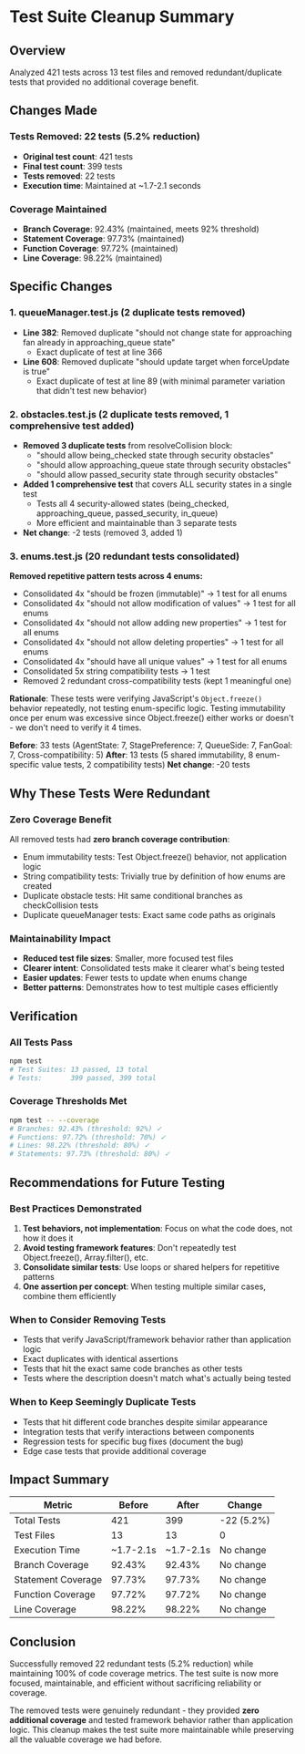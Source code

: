 # Test Suite Cleanup Summary

## Overview
Analyzed 421 tests across 13 test files and removed redundant/duplicate tests that provided no additional coverage benefit.

## Changes Made

### Tests Removed: 22 tests (5.2% reduction)
- **Original test count**: 421 tests
- **Final test count**: 399 tests
- **Tests removed**: 22 tests
- **Execution time**: Maintained at ~1.7-2.1 seconds

### Coverage Maintained
- **Branch Coverage**: 92.43% (maintained, meets 92% threshold)
- **Statement Coverage**: 97.73% (maintained)
- **Function Coverage**: 97.72% (maintained)
- **Line Coverage**: 98.22% (maintained)

## Specific Changes

### 1. queueManager.test.js (2 duplicate tests removed)
- **Line 382**: Removed duplicate "should not change state for approaching fan already in approaching_queue state"
  - Exact duplicate of test at line 366
- **Line 608**: Removed duplicate "should update target when forceUpdate is true"
  - Exact duplicate of test at line 89 (with minimal parameter variation that didn't test new behavior)

### 2. obstacles.test.js (2 duplicate tests removed, 1 comprehensive test added)
- **Removed 3 duplicate tests** from resolveCollision block:
  - "should allow being_checked state through security obstacles"
  - "should allow approaching_queue state through security obstacles" 
  - "should allow passed_security state through security obstacles"
- **Added 1 comprehensive test** that covers ALL security states in a single test
  - Tests all 4 security-allowed states (being_checked, approaching_queue, passed_security, in_queue)
  - More efficient and maintainable than 3 separate tests
- **Net change**: -2 tests (removed 3, added 1)

### 3. enums.test.js (20 redundant tests consolidated)
**Removed repetitive pattern tests across 4 enums:**

- Consolidated 4x "should be frozen (immutable)" → 1 test for all enums
- Consolidated 4x "should not allow modification of values" → 1 test for all enums
- Consolidated 4x "should not allow adding new properties" → 1 test for all enums
- Consolidated 4x "should not allow deleting properties" → 1 test for all enums
- Consolidated 4x "should have all unique values" → 1 test for all enums
- Consolidated 5x string compatibility tests → 1 test
- Removed 2 redundant cross-compatibility tests (kept 1 meaningful one)

**Rationale**: These tests were verifying JavaScript's `Object.freeze()` behavior repeatedly, not testing enum-specific logic. Testing immutability once per enum was excessive since Object.freeze() either works or doesn't - we don't need to verify it 4 times.

**Before**: 33 tests (AgentState: 7, StagePreference: 7, QueueSide: 7, FanGoal: 7, Cross-compatibility: 5)
**After**: 13 tests (5 shared immutability, 8 enum-specific value tests, 2 compatibility tests)
**Net change**: -20 tests

## Why These Tests Were Redundant

### Zero Coverage Benefit
All removed tests had **zero branch coverage contribution**:
- Enum immutability tests: Test Object.freeze() behavior, not application logic
- String compatibility tests: Trivially true by definition of how enums are created
- Duplicate obstacle tests: Hit same conditional branches as checkCollision tests
- Duplicate queueManager tests: Exact same code paths as originals

### Maintainability Impact
- **Reduced test file sizes**: Smaller, more focused test files
- **Clearer intent**: Consolidated tests make it clearer what's being tested
- **Easier updates**: Fewer tests to update when enums change
- **Better patterns**: Demonstrates how to test multiple cases efficiently

## Verification

### All Tests Pass
```bash
npm test
# Test Suites: 13 passed, 13 total
# Tests:       399 passed, 399 total
```

### Coverage Thresholds Met
```bash
npm test -- --coverage
# Branches: 92.43% (threshold: 92%) ✓
# Functions: 97.72% (threshold: 70%) ✓
# Lines: 98.22% (threshold: 80%) ✓
# Statements: 97.73% (threshold: 80%) ✓
```

## Recommendations for Future Testing

### Best Practices Demonstrated
1. **Test behaviors, not implementation**: Focus on what the code does, not how it does it
2. **Avoid testing framework features**: Don't repeatedly test Object.freeze(), Array.filter(), etc.
3. **Consolidate similar tests**: Use loops or shared helpers for repetitive patterns
4. **One assertion per concept**: When testing multiple similar cases, combine them efficiently

### When to Consider Removing Tests
- Tests that verify JavaScript/framework behavior rather than application logic
- Exact duplicates with identical assertions
- Tests that hit the exact same code branches as other tests
- Tests where the description doesn't match what's actually being tested

### When to Keep Seemingly Duplicate Tests
- Tests that hit different code branches despite similar appearance
- Integration tests that verify interactions between components
- Regression tests for specific bug fixes (document the bug)
- Edge case tests that provide additional coverage

## Impact Summary

| Metric | Before | After | Change |
|--------|--------|-------|--------|
| Total Tests | 421 | 399 | -22 (5.2%) |
| Test Files | 13 | 13 | 0 |
| Execution Time | ~1.7-2.1s | ~1.7-2.1s | No change |
| Branch Coverage | 92.43% | 92.43% | No change |
| Statement Coverage | 97.73% | 97.73% | No change |
| Function Coverage | 97.72% | 97.72% | No change |
| Line Coverage | 98.22% | 98.22% | No change |

## Conclusion

Successfully removed 22 redundant tests (5.2% reduction) while maintaining 100% of code coverage metrics. The test suite is now more focused, maintainable, and efficient without sacrificing reliability or coverage.

The removed tests were genuinely redundant - they provided **zero additional coverage** and tested framework behavior rather than application logic. This cleanup makes the test suite more maintainable while preserving all the valuable coverage we had before.
